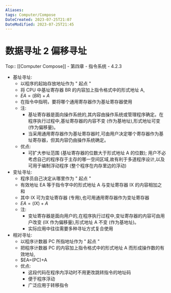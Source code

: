 ```yaml
---
Aliases: 
tags: Computer/Compose 
DateCreated: 2023-07-25T21:07
DateModified: 2023-07-25T21:45
---
```

# 数据寻址 2 偏移寻址
Top:: [[Computer Compose]] - 第四章 - 指令系统 - 4.2.3

- 基址寻址:
	- 以程序的起始存放地址作为 " 起点 "
	- 将 CPU 中基址寄存器 BR 的内容加上指令格式中的形式地址 A,
	- $EA=(BR)+A$
	- 在指令中指明，要将哪个通用寄存器作为基址寄存器使用
	- 注:
		- 基址寄存器是面向操作系统的,其内容由操作系统或管理程序确定。在程序执行过程中,基址寄存器的内容不变 (作为基地址),形式地址可变 (作为偏移量)。
		- 当采用通用寄存器作为基址寄存器时,可由用户决定哪个寄存器作为基址寄存器，但其内容仍由操作系统确定。
	- 优点:
		- 可扩大参址范围 (基址寄存器的位数大于形式地址 A 的位数); 用户不必考虑自己的程序存于主存的哪一空间区域,故有利于多道程序设计,以及可用于编制浮动程序 (整个程序在内存里边的浮动)
- 变址寻址:
	- 程序员自己决定从哪里作为 " 起点 "
	- 有效地址 EA 等于指令字中的形式地址 A 与变址寄存器 IX 的内容相加之和
	- 其中 IX 可为变址寄存器 (专用),也可用通用寄存器作为变址寄存器
	- $EA=(IX)+A$
	- 注:
		- 变址寄存器是面向用户的,在程序执行过程中,变址寄存器的内容可由用户改变 (IX 作为偏移量),形式地址 A 不变 (作为基地址)。
		- 实际应用中往往需要多种寻址方式复合使用
- 相对寻址:
	- 以程序计数器 PC 所指地址作为 " 起点 "
	- 把程序计数器 PC 的内容加上指令格式中的形式地址 A 而形成操作数的有效地址,
	- $EA=(PC)+A
	- 优点:
		- 这段代码在程序内浮动时不用更改跳转指令的地址码
		- 便于程序浮动
		- 广泛应用于转移指令
 
